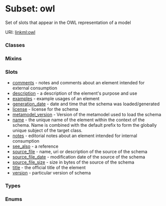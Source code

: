 
# Subset: owl


Set of slots that appear in the OWL representation of a model

URI: [linkml:owl](https://w3id.org/linkml/owl)


### Classes


### Mixins


### Slots

 * [comments](comments.md) - notes and comments about an element intended for external consumption
 * [description](description.md) - a description of the element's purpose and use
 * [examples](examples.md) - example usages of an element
 * [generation_date](generation_date.md) - date and time that the schema was loaded/generated
 * [license](license.md) - license for the schema
 * [metamodel_version](metamodel_version.md) - Version of the metamodel used to load the schema
 * [name](name.md) - the unique name of the element within the context of the schema.  Name is combined with the default prefix to form the globally unique subject of the target class.
 * [notes](notes.md) - editorial notes about an element intended for internal consumption
 * [see_also](see_also.md) - a reference
 * [source_file](source_file.md) - name, uri or description of the source of the schema
 * [source_file_date](source_file_date.md) - modification date of the source of the schema
 * [source_file_size](source_file_size.md) - size in bytes of the source of the schema
 * [title](title.md) - the official title of the element
 * [version](version.md) - particular version of schema

### Types


### Enums

